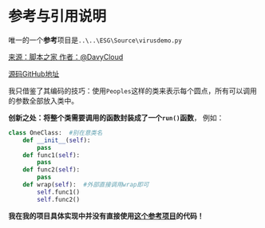 # 参考与引用说明

唯一的一个**参考**项目是`..\..\ESG\Source\virusdemo.py`

[来源：脚本之家    作者：@DavyCloud](https://www.jb51.net/article/180458.htm)

[源码GitHub地址](https://github.com/davycloud/virusdemo)

我只借鉴了其编码的技巧：使用`Peoples`这样的类来表示每个圆点，所有可以调用的参数全部放入类中。

**创新之处：将整个类需要调用的函数封装成了一个`run()`函数**， 例如：

```Python
class OneClass:  #别在意类名
    def __init__(self):
        pass
    def func1(self):
        pass
    def func2(self):
        pass
    def wrap(self):  #外部直接调用wrap即可
        self.func1()
        self.func2()
```



**我在我的项目具体实现中并没有直接使用[这个参考项目](https://www.jb51.net/article/180458.htm)的代码！**





